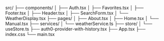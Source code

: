 src/
├── components/
│   ├── Auth.tsx
│   ├── Favorites.tsx
│   ├── Footer.tsx
│   ├── Header.tsx
│   ├── SearchForm.tsx
│   └── WeatherDisplay.tsx
├── pages/
│   ├── About.tsx
│   ├── Home.tsx
│   └── Manual.tsx
├── services/
│   └── weatherService.ts
├── store/
│   └── useStore.ts
├── auth0-provider-with-history.tsx
├── App.tsx
├── index.css
└── main.tsx
